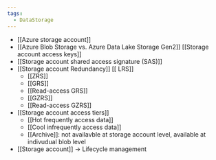 ```yaml
---
tags:
  - DataStorage
---
```

- [[Azure storage account]]
- [[Azure Blob Storage vs. Azure Data Lake Storage Gen2]]
[[Storage account access keys]]
- [[Storage account  shared access signature (SAS)]]
- [[Storage account Redundancy]]
  [[ LRS]]
    - [[ZRS]]
    - [[GRS]]
    - [[Read-access GRS]]
    - [[GZRS]]
    - [[Read-access GZRS]]
- [[Storage account access tiers]]
    - [[Hot frequently access data]]
    - [[Cool infrequently access data]]
    - [[Archive]]: not availavble at storage account level, available at indivudual blob level
- [[Storage account]] -> Lifecycle management